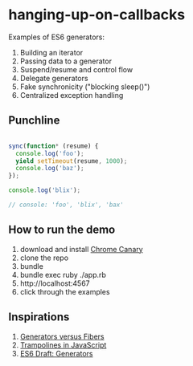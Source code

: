 hanging-up-on-callbacks
=======================

Examples of ES6 generators:

1. Building an iterator
1. Passing data to a generator
1. Suspend/resume and control flow
1. Delegate generators
1. Fake synchronicity ("blocking sleep()")
1. Centralized exception handling

Punchline
---------

```javascript

sync(function* (resume) {
  console.log('foo');
  yield setTimeout(resume, 1000);
  console.log('baz');
});

console.log('blix');

// console: 'foo', 'blix', 'bax'

```

How to run the demo
-------------------

1. download and install [Chrome Canary](https://www.google.com/intl/en/chrome/browser/canary.html)
1. clone the repo
1. bundle
1. bundle exec ruby ./app.rb
1. http://localhost:4567
1. click through the examples

Inspirations
------------

1. [Generators versus Fibers](http://howtonode.org/generators-vs-fibers)
1. [Trampolines in JavaScript](http://tobyho.com/2010/12/10/trampolines-in-javascript-and/)
1. [ES6 Draft: Generators](http://wiki.ecmascript.org/doku.php?id=harmony:generators)
